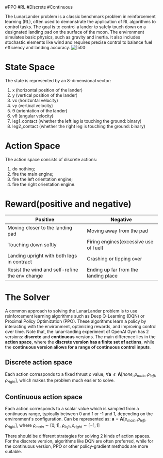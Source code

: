 #PPO #RL #Discrete #Continuous

The LunarLander problem is a classic benchmark problem in reinforcement learning (RL), often used to demonstrate the application of RL algorithms to control tasks.
The goal is to control a lander to safely touch down on a designated landing pad on the surface of the moon. The environment simulates basic physics, such as gravity and inertia. It also includes stochastic elements like wind and requires precise control to balance fuel efficiency and landing accuracy.
![|500](Pasted%20image%2020241204084335.png)
# State Space 
The state is represented by an 8-dimensional vector:
1. x (horizontal position of the lander)
2.	y (vertical position of the lander)
3.	vx (horizontal velocity)
4.	vy (vertical velocity)
5.	θ (orientation of the lander)
6.	vθ (angular velocity)
7.	leg1_contact (whether the left leg is touching the ground: binary)
8.	leg2_contact (whether the right leg is touching the ground: binary)

# Action Space
 The action space consists of discrete actions: 
 1. do nothing;
 2. fire the main engine;
 3. fire the left orientation engine;
 4. fire the right orientation engine.

# Reward(positive and negative)

| <center>Positive</center>                      | <center>Negative</center>             |
| ---------------------------------------------- | ------------------------------------- |
| Moving closer to the landing pad               | Moving away from the pad              |
| Touching down softly                           | Firing engines(excessive use of fuel) |
| Landing upright with both legs in contract     | Crashing or tipping over              |
| Resist the wind and self-refine the env change | Ending up far from the landing place  |

# The Solver
A common approach to solving the LunarLander problem is to use reinforcement learning algorithms such as Deep Q-Learning (DQN) or Proximal Policy Optimization (PPO). These algorithms learn a policy by interacting with the environment, optimizing rewards, and improving control over time.
Note that, the lunar-landing experiment of OpenAI Gym has 2 versions: **discrete** and **continuous** versions.  The main difference lies in the **action space**, where the **discrete version has a finite set of actions**, while the **continuous version allows for a range of continuous control inputs**.
## Discrete action space
Each action corresponds to a fixed thrust $\rho$ value, $\forall \mathbf{a} \ \ \epsilon \ \ \mathbf{A}[none, \rho_{main}, \rho_{left}, \rho_{right}]$,  which makes the problem much easier to solve.
## Continuous action space
Each action corresponds to a scalar value which is sampled from a continuous range, typically between 0 and 1 or -1 and 1, depending on the environment's configuration. Can be represented as: 
$\mathbf{a} = \mathbf{A}[\rho_{main}, \rho_{left}, \rho_{right}]$, where $\rho_{main} \sim [0, 1]$, $\rho_{left}, \rho_{right} \sim [-1, 1]$

There should be different strategies for solving 2 kinds of action spaces.  For the discrete version, algorithms like DQN are often preferred, while for the continuous version, PPO or other policy-gradient methods are more suitable. 